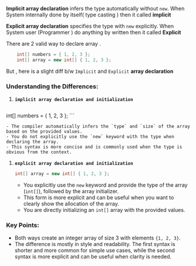 **Implicit array declaration** infers the type automatically without `new`.  When System internally done by itself( type casting ) then it called **implicit** 

**Explicit array declaration** specifies the type with `new` explicitly. When System user (Programmer ) do anything by written then it called **Explicit**

There are 2 valid way to declare array .
```C#
	int[] numbers = { 1, 2, 3 }; 
	int[] array = new int[] { 1, 2, 3 };
```

But , here is a slight diff b/w `Implicit` and `Explicit` **array declaration** 

### Understanding the Differences:

1. **`implicit array declaration and initialization`**

    ```C#
 int[] numbers = { 1, 2, 3 };
	```

    - The compiler automatically infers the `type` and `size` of the array based on the provided values.
    - You do not explicitly use the `new` keyword with the type when declaring the array.
    - This syntax is more concise and is commonly used when the type is obvious from the context.

1. **`explicit array declaration and initialization`**

	```c#
	int[] array = new int[] { 1, 2, 3 };
	```
    
    - You explicitly use the `new` keyword and provide the type of the array (`int[]`), followed by the array initializer.
    - This form is more explicit and can be useful when you want to clearly show the allocation of the array.
    - You are directly initializing an `int[]` array with the provided values.

### Key Points:

- Both ways create an integer array of size 3 with elements `{1, 2, 3}`.
- The difference is mostly in style and readability. The first syntax is shorter and more common for simple use cases, while the second syntax is more explicit and can be useful when clarity is needed.